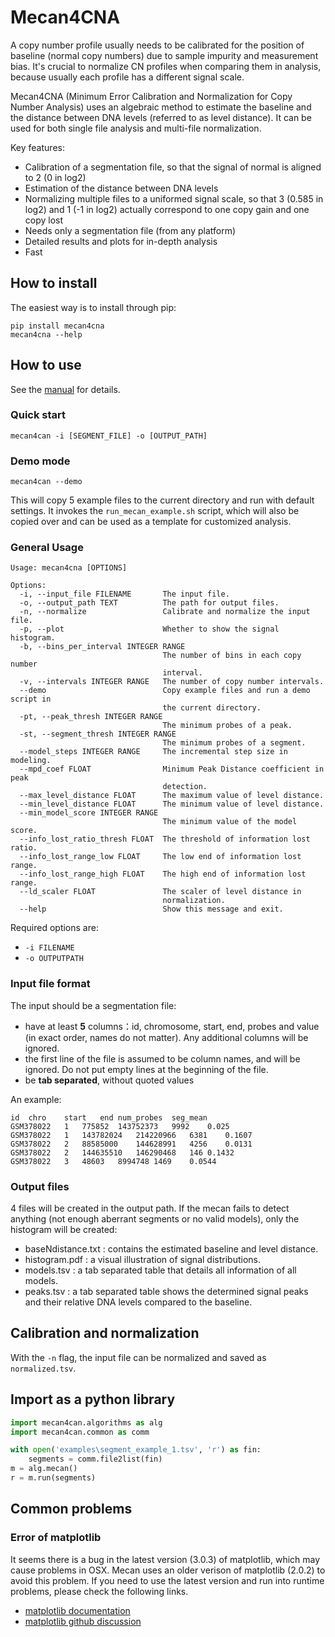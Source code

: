 # Mecan4CNA 
A copy number profile usually needs to be calibrated for the position of baseline (normal copy numbers) due to sample impurity and measurement bias. It's crucial to normalize CN profiles when comparing them in analysis, because usually each profile has a different signal scale.

Mecan4CNA (Minimum Error Calibration and Normalization for Copy Number Analysis) uses an algebraic method to estimate the baseline and the distance between DNA levels (referred to as level distance). It can be used for both single file analysis and multi-file normalization.
 
Key features:

- Calibration of a segmentation file, so that the signal of normal is aligned to 2 (0 in log2)
- Estimation of the distance between DNA levels
- Normalizing multiple files to a uniformed signal scale, so that 3 (0.585 in log2) and 1 (-1 in log2) actually correspond to one copy gain and one copy lost
- Needs only a segmentation file (from any platform)
- Detailed results and plots for in-depth analysis
- Fast


## How to install
The easiest way is to install through pip:

```
pip install mecan4cna
mecan4cna --help
```

## How to use
See the [manual](https://github.com/baudisgroup/mecan4cna/blob/master/manual.md) for details.

### Quick start

```
mecan4can -i [SEGMENT_FILE] -o [OUTPUT_PATH]
```

### Demo mode

```
mecan4can --demo
```

This will copy 5 example files to the current directory and run with default settings. It invokes the ```run_mecan_example.sh``` script, which will also be copied over and can be used as a template for customized analysis.

### General Usage
```
Usage: mecan4cna [OPTIONS]

Options:
  -i, --input_file FILENAME       The input file.
  -o, --output_path TEXT          The path for output files.
  -n, --normalize                 Calibrate and normalize the input file.
  -p, --plot                      Whether to show the signal histogram.
  -b, --bins_per_interval INTEGER RANGE
                                  The number of bins in each copy number
                                  interval.
  -v, --intervals INTEGER RANGE   The number of copy number intervals.
  --demo                          Copy example files and run a demo script in
                                  the current directory.
  -pt, --peak_thresh INTEGER RANGE
                                  The minimum probes of a peak.
  -st, --segment_thresh INTEGER RANGE
                                  The minimum probes of a segment.
  --model_steps INTEGER RANGE     The incremental step size in modeling.
  --mpd_coef FLOAT                Minimum Peak Distance coefficient in peak
                                  detection.
  --max_level_distance FLOAT      The maximum value of level distance.
  --min_level_distance FLOAT      The minimum value of level distance.
  --min_model_score INTEGER RANGE
                                  The minimum value of the model score.
  --info_lost_ratio_thresh FLOAT  The threshold of information lost ratio.
  --info_lost_range_low FLOAT     The low end of information lost range.
  --info_lost_range_high FLOAT    The high end of information lost range.
  --ld_scaler FLOAT               The scaler of level distance in
                                  normalization.
  --help                          Show this message and exit.
```

Required options are:

- ```-i FILENAME```
- ```-o OUTPUTPATH```



### Input file format
The input should be a segmentation file:

- have at least **5** columns：id, chromosome, start, end, probes and value (in exact order, names do not matter). Any additional columns will be ignored.
- the first line of the file is assumed to be column names, and will be ignored. Do not put empty lines at the beginning of the file.
- be **tab separated**, without quoted values


An example:

```
id	chro	start	end	num_probes	seg_mean
GSM378022	1	775852	143752373	9992	0.025
GSM378022	1	143782024	214220966	6381	0.1607
GSM378022	2	88585000	144628991	4256	0.0131
GSM378022	2	144635510	146290468	146	0.1432
GSM378022	3	48603	8994748	1469	0.0544
```

### Output files

4 files will be created in the output path. If the mecan fails to detect anything (not enough aberrant segments or no valid models), only the histogram will be created:

- baseNdistance.txt : contains the estimated baseline and level distance.
- histogram.pdf : a visual illustration of signal distributions.
- models.tsv : a tab separated table that details all information of all models.
- peaks.tsv : a tab separated table shows the determined signal peaks and their relative DNA levels compared to the baseline.


## Calibration and normalization
With the `-n` flag, the input file can be normalized and saved as `normalized.tsv`.

## Import as a python library

```python
import mecan4can.algorithms as alg
import mecan4can.common as comm

with open('examples\segment_example_1.tsv', 'r') as fin:
	segments = comm.file2list(fin)
m = alg.mecan()
r = m.run(segments)
```


## Common problems

### Error of matplotlib

It seems there is a bug in the latest version (3.0.3) of matplotlib, which may cause problems in OSX. Mecan uses an older verison of matplotlib (2.0.2) to avoid this problem. If you need to use the latest version and run into runtime problems, please check the following links.

- [matplotlib documentation](https://matplotlib.org/faq/osx_framework.html)
- [matplotlib github discussion](https://github.com/matplotlib/matplotlib/issues/13414)

